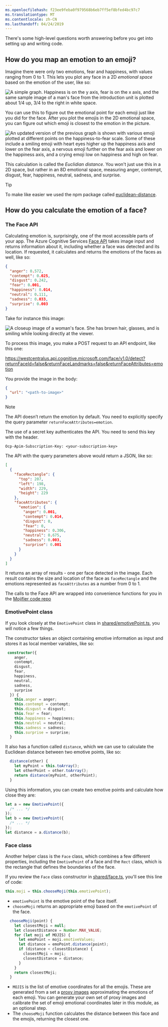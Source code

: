 ```yaml
---
ms.openlocfilehash: f23ee9feba0f979568b6eb7ff5ef8bfed4bc97c7
ms.translationtype: MT
ms.contentlocale: zh-CN
ms.lasthandoff: 04/24/2019
---
```

There's some high-level questions worth answering before you get into setting up and writing code.

## <a name="how-do-you-map-an-emotion-to-an-emoji"></a>How do you map an emotion to an emoji?

Imagine there were only two emotions, fear and happiness, with values ranging from 0 to 1. This lets you plot any face in a 2D _emotional space_ based on the emotion of the user, like so:

![A simple graph. Happiness is on the y axis, fear is on the x axis, and the same sample image of a man's face from the introduction unit is plotted about 1/4 up, 3/4 to the right in white space.](../media/graph-1.jpg)

You can use this to figure out the emotional point for each emoji just like you did for the face. After you plot the emojis in the 2D emotional space, you can figure out which emoji is closest to the emotion in the picture.

![An updated version of the previous graph is shown with various emoji plotted at different points on the happiness-to-fear scale. Some of these include a smiling emoji with heart eyes higher up the happiness axis and lower on the fear axis, a nervous emoji further on the fear axis and lower on the happiness axis, and a crying emoji low on happiness and high on fear.](../media/graph-2.png)

This calculation is called the _Euclidian distance_. You won't just use this in a 2D space, but rather in an 8D emotional space, measuring anger, contempt, disgust, fear, happiness, neutral, sadness, and surprise.

> [!Tip]
> To make like easier we used the npm package called [euclidean-distance](https://www.npmjs.com/package/euclidean-distance?azure-portal=true).

## <a name="how-do-you-calculate-the-emotion-of-a-face"></a>How do you calculate the emotion of a face?

### <a name="the-face-api"></a>The Face API

Calculating emotion is, surprisingly, one of the most accessible parts of your app. The Azure Cognitive Services [Face API](https://azure.microsoft.com/services/cognitive-services/face?azure-portal=true) takes image input and returns information about it, including whether a face was detected and its location. If requested, it calculates and returns the emotions of the faces as well, like so:

```json
{
  "anger": 0.572,
  "contempt": 0.025,
  "disgust": 0.242,
  "fear": 0.001,
  "happiness": 0.014,
  "neutral": 0.111,
  "sadness": 0.033,
  "surprise": 0.003
}
```

Take for instance this image:

![A closeup image of a woman's face. She has brown hair, glasses, and is smiling while looking directly at the viewer.](../media/example-face.jpg)

To process this image, you make a POST request to an API endpoint, like this one:

 https://westcentralus.api.cognitive.microsoft.com/face/v1.0/detect?returnFaceId=false&returnFaceLandmarks=false&returnFaceAttributes=emotion

You provide the image in the body:

```json
{
  "url": "<path-to-image>"
}
```

> [!Note]
> The API doesn’t return the emotion by default. You need to explicitly specify the query parameter `returnFaceAttributes=emotion`.

The use of a secret key authenticates the API. You need to send this key with the header.

```
Ocp-Apim-Subscription-Key: <your-subscription-key>
```

The API with the query parameters above would return a JSON, like so:

```json
[
  {
    "faceRectangle": {
      "top": 207,
      "left": 198,
      "width": 229,
      "height": 229
    },
    "faceAttributes": {
      "emotion": {
        "anger": 0.001,
        "contempt": 0.014,
        "disgust": 0,
        "fear": 0,
        "happiness": 0.306,
        "neutral": 0.675,
        "sadness": 0.003,
        "surprise": 0.001
      }
    }
  }
]
```

It returns an array of results - one per face detected in the image. Each result contains the size and location of the face as `faceRectangle` and the emotions represented as `faceAttributes` as a number from 0 to 1.

The calls to the Face API are wrapped into convenience functions for you in the [Mojifier code repo](https://github.com/MicrosoftDocs/mslearn-the-mojifier/blob/master/shared/faceapi/index.ts?azure-portal=true)

### <a name="emotivepoint-class"></a>EmotivePoint class

If you look closely at the `EmotivePoint` class in [shared/emotivePoint.ts](https://github.com/MicrosoftDocs/mslearn-the-mojifier/blob/master/shared/models/emotivePoint.ts?azure-portal=true), you will notice a few things.

The constructor takes an object containing emotive information as input and stores it as local member variables, like so:

```typescript
 constructor({
    anger,
    contempt,
    disgust,
    fear,
    happiness,
    neutral,
    sadness,
    surprise
  }) {
    this.anger = anger;
    this.contempt = contempt;
    this.disgust = disgust;
    this.fear = fear;
    this.happiness = happiness;
    this.neutral = neutral;
    this.sadness = sadness;
    this.surprise = surprise;
  }
```

It also has a function called `distance`, which we can use to calculate the Euclidean distance between two emotive points, like so:

```typescript
  distance(other) {
    let myPoint = this.toArray();
    let otherPoint = other.toArray();
    return distance(myPoint, otherPoint);
  }
```

Using this information, you can create two emotive points and calculate how close they are:

```typescript
let a = new EmotivePoint({
  /* ... */
});
let b = new EmotivePoint({
  /* ... */
});
let distance = a.distance(b);
```

### <a name="face-class"></a>Face class

Another helper class is the `Face` class, which combines a few different properties, including the `EmotivePoint` of a face and the `Rect` class, which is the rectangle that defines the boundaries of the face.

If you review the `Face` class constructor in [shared/face.ts](https://github.com/MicrosoftDocs/mslearn-the-mojifier/blob/master/shared/models/faces.ts?azure-portal=true), you'll see this line of code:

```typescript
this.moji = this.chooseMoji(this.emotivePoint);
```

- `emotivePoint` is the emotive point of the face itself.
- `chooseMoji` returns an appropriate emoji based on the `emotivePoint` of the face.

```typescript
  chooseMoji(point) {
    let closestMoji = null;
    let closestDistance = Number.MAX_VALUE;
    for (let moji of MOJIS) {
      let emoPoint = moji.emotiveValues;
      let distance = emoPoint.distance(point);
      if (distance < closestDistance) {
        closestMoji = moji;
        closestDistance = distance;
      }
    }
    return closestMoji;
  }
```

- `MOJIS` is the list of emotive coordinates for all the emojis. These are generated from a set a [proxy images](https://github.com/MicrosoftDocs/mslearn-the-mojifier/blob/master/shared/proxy-images?azure-portal=true) approximating the emotions of each emoji. You can generate your own set of proxy images and calibrate the set of emoji emotional coordinates later in this module, as an optional step.
- The `chooseMoji` function calculates the distance between this face and the emojis, returning the closest one.
